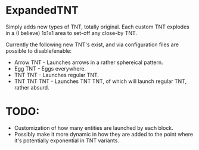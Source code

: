 ExpandedTNT
========================
Simply adds new types of TNT, totally original. Each custom TNT explodes in a (I believe) 1x1x1 area to set-off any close-by TNT.

Currently the following new TNT's exist, and via configuration files are possible to disable/enable:

* Arrow TNT - Launches arrows in a rather sphereical pattern.
* Egg TNT - Eggs everywhere.
* TNT TNT - Launches regular TNT.
* TNT TNT TNT - Launches TNT TNT, of which will launch regular TNT, rather absurd.

TODO:
=============
* Customization of how many entities are launched by each block.
* Possibly make it more dynamic in how they are added to the point where it's potentially exponential in TNT variants.

